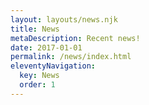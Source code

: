 ```yaml
---
layout: layouts/news.njk
title: News
metaDescription: Recent news!
date: 2017-01-01
permalink: /news/index.html
eleventyNavigation:
  key: News
  order: 1
---
```

